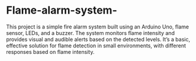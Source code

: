 # Flame-alarm-system-
This project is a simple fire alarm system built using an Arduino Uno, flame sensor, LEDs, and a buzzer. The system monitors flame intensity and provides visual and audible alerts based on the detected levels. It’s a basic, effective solution for flame detection in small environments, with different responses based on flame intensity.
